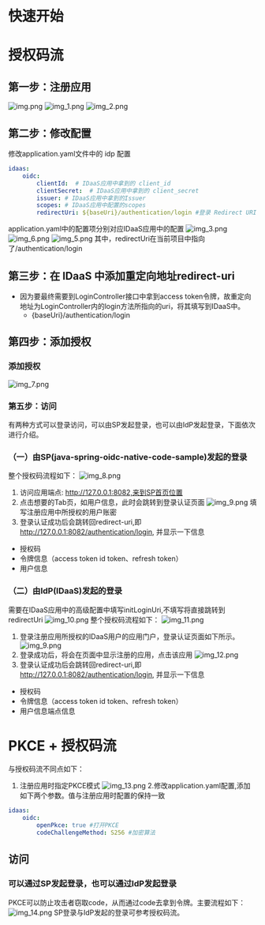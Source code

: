 # 快速开始
# 授权码流
## 第一步：注册应用
![img.png](src/main/resources/static/img/img.png)
![img_1.png](src/main/resources/static/img/img_1.png)
![img_2.png](src/main/resources/static/img/img_2.png)
## 第二步：修改配置
修改application.yaml文件中的 idp 配置
```yaml
idaas:
    oidc:   
        clientId:  # IDaaS应用中拿到的 client_id
        clientSecret:  # IDaaS应用中拿到的 client_secret
        issuer: # IDaaS应用中拿到的Issuer
        scopes: # IDaaS应用中配置的scopes
        redirectUri: ${baseUri}/authentication/login #登录 Redirect URI
```
application.yaml中的配置项分别对应IDaaS应用中的配置
![img_3.png](src/main/resources/static/img/img_3.png)
![img_6.png](src/main/resources/static/img/img_6.png)
![img_5.png](src/main/resources/static/img/img_5.png)
其中，redirectUri在当前项目中指向了/authentication/login
## 第三步：在 IDaaS 中添加重定向地址redirect-uri
- 因为要最终需要到LoginController接口中拿到access token令牌，故重定向地址为LoginController内的login方法所指向的uri，将其填写到IDaaS中。
  - {baseUri}/authentication/login

## 第四步：添加授权
### 添加授权
![img_7.png](src/main/resources/static/img/img_7.png)
### 第五步：访问
 有两种方式可以登录访问，可以由SP发起登录，也可以由IdP发起登录，下面依次进行介绍。
### （一）由SP(java-spring-oidc-native-code-sample)发起的登录
整个授权码流程如下：
![img_8.png](src/main/resources/static/img/img_8.png)
1. 访问应用端点: http://127.0.0.1:8082,来到SP首页位置
2. 点击想要的Tab页，如用户信息，此时会跳转到登录认证页面
![img_9.png](src/main/resources/static/img/img_9.png)
填写注册应用中所授权的用户账密
4. 登录认证成功后会跳转回redirect-uri,即 http://127.0.0.1:8082/authentication/login, 并显示一下信息
- 授权码
- 令牌信息（access token id token、refresh token）
- 用户信息
### （二）由IdP(IDaaS)发起的登录
需要在IDaaS应用中的高级配置中填写initLoginUri,不填写将直接跳转到redirectUri
![img_10.png](src/main/resources/static/img/img_10.png)
整个授权码流程如下：
![img_11.png](src/main/resources/static/img/img_11.png)
1. 登录注册应用所授权的IDaaS用户的应用门户，登录认证页面如下所示。
![img_9.png](src/main/resources/static/img/img_9.png)
3. 登录成功后，将会在页面中显示注册的应用，点击该应用
![img_12.png](src/main/resources/static/img/img_12.png)
4. 登录认证成功后会跳转回redirect-uri,即 http://127.0.0.1:8082/authentication/login, 并显示一下信息
- 授权码
- 令牌信息（access token id token、refresh token）
- 用户信息端点信息

# PKCE + 授权码流
与授权码流不同点如下：
1. 注册应用时指定PKCE模式
![img_13.png](src/main/resources/static/img/img_13.png)
2.修改application.yaml配置,添加如下两个参数。值与注册应用时配置的保持一致
```yaml
idaas:
    oidc:
        openPkce: true #打开PKCE
        codeChallengeMethod: S256 #加密算法
```
## 访问
### 可以通过SP发起登录，也可以通过IdP发起登录
PKCE可以防止攻击者窃取code，从而通过code去拿到令牌。主要流程如下：
![img_14.png](src/main/resources/static/img/img_14.png)
SP登录与IdP发起的登录可参考授权码流。